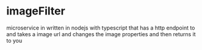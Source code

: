 # imageFilter
microservice in written in nodejs with typescript that has a http endpoint to and takes a image url and changes the image properties and then returns it to you

